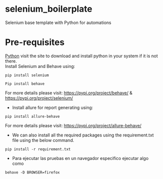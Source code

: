 # selenium_boilerplate

Selenium base template with Python for automations

# Pre-requisites

[Python](https://www.python.org/downloads/) visit the site to download and install python in your system if it is not there. </br>
Install Selenium and Behave using:

```
pip install selenium
```

```
Pip install behave
```

For more details please visit: https://pypi.org/project/behave/ & https://pypi.org/project/selenium/

- Install allure for report generating using:

```
pip install allure-behave
```

For more details please visit: https://pypi.org/project/allure-behave/

- We can also install all the required packages using the requirement.txt file using the below command.

```
pip install -r requirement.txt
```

- Para ejecutar las pruebas en un navegador especifico ejecutar algo como

```
behave -D BROWSER=firefox
```
